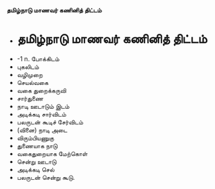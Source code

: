 **தமிழ்நாடு மாணவர் கணினித் திட்டம்**
- # தமிழ்நாடு மாணவர் கணினித் திட்டம்
- -1 n. போக்கிடம்
- புகலிடம்
- வழிமுறை
- செயல்வகை
- வகை துறைக்கருவி
- சார்துணை
- நாடி ஊடாடும் இடம்
- அடிக்கடி சார்விடம்
- பலருடன் கூடிச் சேர்விடம்
- (வினை) நாடி அடை
- விரும்பியணுகு
- துணையாக நாடு
- வகைதுறையாக மேற்கொள்
- சென்று ஊடாடு
- அடிக்கடி செல்
- பலருடன் சென்று கூடு.


